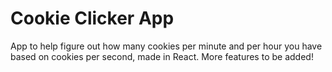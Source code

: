 # Cookie Clicker App

App to help figure out how many cookies per minute and per hour you have based on cookies per second, made in React. More features to be added!
